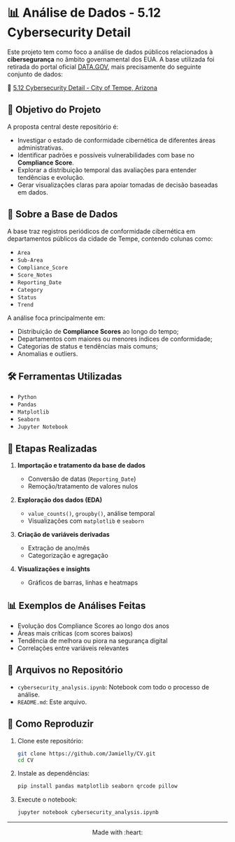 # 📊 Análise de Dados - 5.12 Cybersecurity Detail

Este projeto tem como foco a análise de dados públicos relacionados à **cibersegurança** no âmbito governamental dos EUA. A base utilizada foi retirada do portal oficial [DATA.GOV](https://data.gov), mais precisamente do seguinte conjunto de dados:

🔗 [5.12 Cybersecurity Detail - City of Tempe, Arizona](https://data.tempe.gov/datasets/5-12-cybersecurity-detail)

## 🧠 Objetivo do Projeto

A proposta central deste repositório é:

* Investigar o estado de conformidade cibernética de diferentes áreas administrativas.
* Identificar padrões e possíveis vulnerabilidades com base no **Compliance Score**.
* Explorar a distribuição temporal das avaliações para entender tendências e evolução.
* Gerar visualizações claras para apoiar tomadas de decisão baseadas em dados.

## 🧾 Sobre a Base de Dados

A base traz registros periódicos de conformidade cibernética em departamentos públicos da cidade de Tempe, contendo colunas como:

* `Area`
* `Sub-Area`
* `Compliance_Score`
* `Score_Notes`
* `Reporting_Date`
* `Category`
* `Status`
* `Trend`

A análise foca principalmente em:

* Distribuição de **Compliance Scores** ao longo do tempo;
* Departamentos com maiores ou menores índices de conformidade;
* Categorias de status e tendências mais comuns;
* Anomalias e outliers.

## 🛠️ Ferramentas Utilizadas

* `Python`
* `Pandas`
* `Matplotlib`
* `Seaborn`
* `Jupyter Notebook`

## 📌 Etapas Realizadas

1. **Importação e tratamento da base de dados**

   * Conversão de datas (`Reporting_Date`)
   * Remoção/tratamento de valores nulos
2. **Exploração dos dados (EDA)**

   * `value_counts()`, `groupby()`, análise temporal
   * Visualizações com `matplotlib` e `seaborn`
3. **Criação de variáveis derivadas**

   * Extração de ano/mês
   * Categorização e agregação
4. **Visualizações e insights**

   * Gráficos de barras, linhas e heatmaps

## 📊 Exemplos de Análises Feitas

* Evolução dos Compliance Scores ao longo dos anos
* Áreas mais críticas (com scores baixos)
* Tendência de melhora ou piora na segurança digital
* Correlações entre variáveis relevantes

## 📎 Arquivos no Repositório

* `cybersecurity_analysis.ipynb`: Notebook com todo o processo de análise.
* `README.md`: Este arquivo.

## 🚀 Como Reproduzir

1. Clone este repositório:

   ```bash
   git clone https://github.com/Jamielly/CV.git
   cd CV
   ```
2. Instale as dependências:

   ```bash
   pip install pandas matplotlib seaborn qrcode pillow
   ```
3. Execute o notebook:

   ```bash
   jupyter notebook cybersecurity_analysis.ipynb
   ```

---
<p align="center">Made with :heart:</p>
